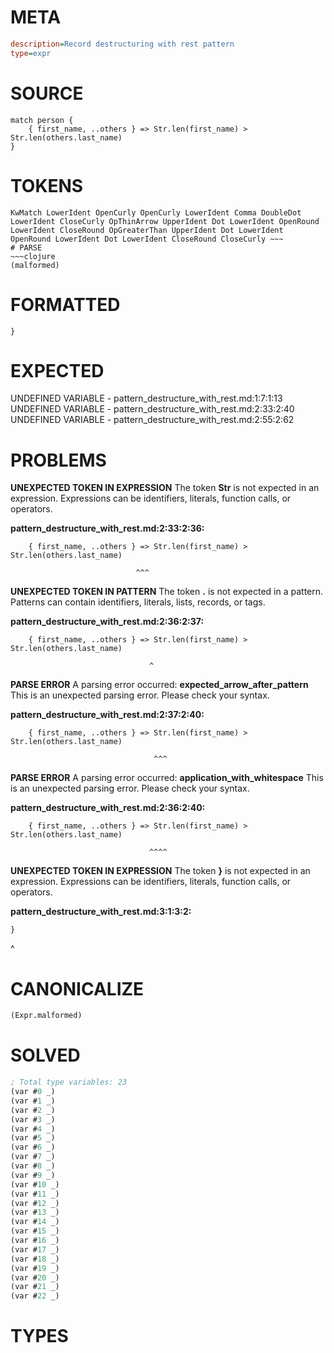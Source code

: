 # META
~~~ini
description=Record destructuring with rest pattern
type=expr
~~~
# SOURCE
~~~roc
match person {
    { first_name, ..others } => Str.len(first_name) > Str.len(others.last_name)
}
~~~
# TOKENS
~~~text
KwMatch LowerIdent OpenCurly OpenCurly LowerIdent Comma DoubleDot LowerIdent CloseCurly OpThinArrow UpperIdent Dot LowerIdent OpenRound LowerIdent CloseRound OpGreaterThan UpperIdent Dot LowerIdent OpenRound LowerIdent Dot LowerIdent CloseRound CloseCurly ~~~
# PARSE
~~~clojure
(malformed)
~~~
# FORMATTED
~~~roc
}
~~~
# EXPECTED
UNDEFINED VARIABLE - pattern_destructure_with_rest.md:1:7:1:13
UNDEFINED VARIABLE - pattern_destructure_with_rest.md:2:33:2:40
UNDEFINED VARIABLE - pattern_destructure_with_rest.md:2:55:2:62
# PROBLEMS
**UNEXPECTED TOKEN IN EXPRESSION**
The token **Str** is not expected in an expression.
Expressions can be identifiers, literals, function calls, or operators.

**pattern_destructure_with_rest.md:2:33:2:36:**
```roc
    { first_name, ..others } => Str.len(first_name) > Str.len(others.last_name)
```
                                ^^^


**UNEXPECTED TOKEN IN PATTERN**
The token **.** is not expected in a pattern.
Patterns can contain identifiers, literals, lists, records, or tags.

**pattern_destructure_with_rest.md:2:36:2:37:**
```roc
    { first_name, ..others } => Str.len(first_name) > Str.len(others.last_name)
```
                                   ^


**PARSE ERROR**
A parsing error occurred: **expected_arrow_after_pattern**
This is an unexpected parsing error. Please check your syntax.

**pattern_destructure_with_rest.md:2:37:2:40:**
```roc
    { first_name, ..others } => Str.len(first_name) > Str.len(others.last_name)
```
                                    ^^^


**PARSE ERROR**
A parsing error occurred: **application_with_whitespace**
This is an unexpected parsing error. Please check your syntax.

**pattern_destructure_with_rest.md:2:36:2:40:**
```roc
    { first_name, ..others } => Str.len(first_name) > Str.len(others.last_name)
```
                                   ^^^^


**UNEXPECTED TOKEN IN EXPRESSION**
The token **}** is not expected in an expression.
Expressions can be identifiers, literals, function calls, or operators.

**pattern_destructure_with_rest.md:3:1:3:2:**
```roc
}
```
^


# CANONICALIZE
~~~clojure
(Expr.malformed)
~~~
# SOLVED
~~~clojure
; Total type variables: 23
(var #0 _)
(var #1 _)
(var #2 _)
(var #3 _)
(var #4 _)
(var #5 _)
(var #6 _)
(var #7 _)
(var #8 _)
(var #9 _)
(var #10 _)
(var #11 _)
(var #12 _)
(var #13 _)
(var #14 _)
(var #15 _)
(var #16 _)
(var #17 _)
(var #18 _)
(var #19 _)
(var #20 _)
(var #21 _)
(var #22 _)
~~~
# TYPES
~~~roc
~~~
